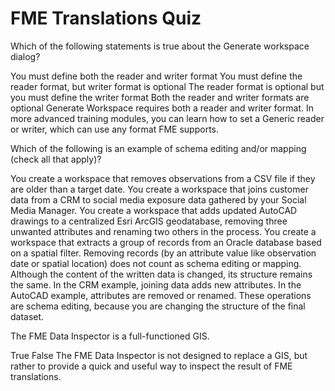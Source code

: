 # FME Translations Quiz

<quiz name="">
  <question>
    <p>
      Which of the following statements is true about the Generate workspace dialog?
    </p>
    <answer correct>You must define both the reader and writer format</answer>
    <answer>You must define the reader format, but writer format is optional</answer>
    <answer>The reader format is optional but you must define the writer format</answer>
    <answer>Both the reader and writer formats are optional</answer>
    <explanation>Generate Workspace requires both a reader and writer format. In more advanced training modules, you can learn how to set a Generic reader or writer, which can use any format FME supports.</explanation>
  </question>
  <question multiple>
    <p>
       Which of the following is an example of schema editing and/or mapping (check all that apply)?
    </p>
    <answer>You create a workspace that removes observations from a CSV file if they are older than a target date.</answer>
    <answer correct>You create a workspace that joins customer data from a CRM to social media exposure data gathered by your Social Media Manager.</answer>
    <answer correct>You create a workspace that adds updated AutoCAD drawings to a centralized Esri ArcGIS geodatabase, removing three unwanted attributes and renaming two others in the process.</answer>
    <answer>You create a workspace that extracts a group of records from an Oracle database based on a spatial filter.</answer>
    <explanation>Removing records (by an attribute value like observation date or spatial location) does not count as schema editing or mapping. Although the  content of the written data is changed, its structure remains the same. In the CRM example, joining data adds new attributes. In the AutoCAD example, attributes are removed or renamed. These operations are schema editing, because you are changing the structure of the final dataset.</explanation>
  </question>
  <question>
    <p>
       The FME Data Inspector is a full-functioned GIS.
    </p>
    <answer>True</answer>
    <answer correct>False</answer>
    <explanation>The FME Data Inspector is not designed to replace a GIS, but rather to provide a quick and useful way to inspect the result of FME translations.</explanation>
  </question>
</quiz>
